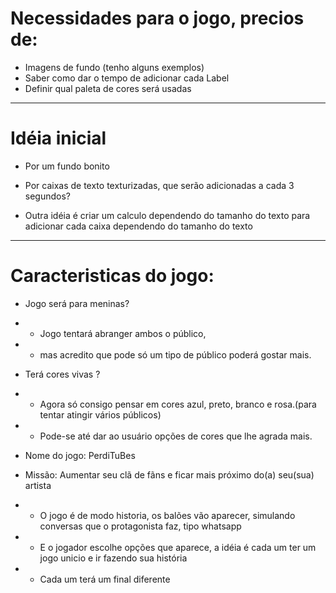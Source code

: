 # Necessidades para o jogo, precios de:

* Imagens de fundo (tenho alguns exemplos)
* Saber como dar o tempo de adicionar cada Label
* Definir qual paleta de cores será usadas

-------------------------------------
# Idéia inicial 
* Por um fundo bonito
* Por caixas de texto texturizadas, que serão adicionadas a cada 3 segundos?

* Outra idéia é criar um calculo dependendo do tamanho do texto para adicionar cada caixa dependendo
do tamanho do texto
--------------------------------------

# Caracteristicas do jogo:

* Jogo será para meninas?
* - Jogo tentará abranger ambos o público,
* - mas acredito que pode só um tipo de público poderá gostar mais.
* Terá cores vivas ?
* - Agora só consigo pensar em cores azul, preto, branco e rosa.(para tentar atingir vários públicos)

* - Pode-se até dar ao usuário opções de cores que lhe agrada mais.

* Nome do jogo: PerdiTuBes

* Missão: Aumentar seu clã de fãns e ficar mais próximo do(a) seu(sua) artista
* - O jogo é de modo historia, os balões vão aparecer, simulando conversas que o protagonista faz, tipo whatsapp
* - E o jogador escolhe opções que aparece, a idéia é cada um ter um jogo unicio e ir fazendo sua história
* - Cada um terá um final diferente